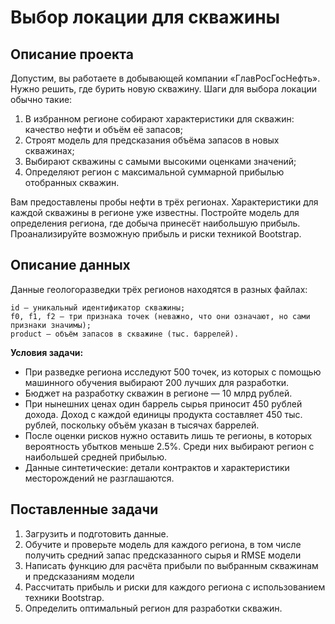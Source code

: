 # Выбор локации для скважины

## Описание проекта

Допустим, вы работаете в добывающей компании «ГлавРосГосНефть». Нужно решить, где бурить новую скважину.
Шаги для выбора локации обычно такие:
1. В избранном регионе собирают характеристики для скважин: качество нефти и объём её запасов;
2. Строят модель для предсказания объёма запасов в новых скважинах;
3. Выбирают скважины с самыми высокими оценками значений;
4. Определяют регион с максимальной суммарной прибылью отобранных скважин.

Вам предоставлены пробы нефти в трёх регионах. Характеристики для каждой скважины в регионе уже известны. Постройте модель для определения региона, где добыча принесёт наибольшую прибыль. Проанализируйте возможную прибыль и риски техникой Bootstrap.

## Описание данных

Данные геологоразведки трёх регионов находятся в разных файлах: 

    id — уникальный идентификатор скважины;
    f0, f1, f2 — три признака точек (неважно, что они означают, но сами признаки значимы);
    product — объём запасов в скважине (тыс. баррелей).
    
**Условия задачи:**

- При разведке региона исследуют 500 точек, из которых с помощью машинного обучения выбирают 200 лучших для разработки.
- Бюджет на разработку скважин в регионе — 10 млрд рублей.
- При нынешних ценах один баррель сырья приносит 450 рублей дохода. Доход с каждой единицы продукта составляет 450 тыс. рублей, поскольку объём указан в тысячах баррелей.
- После оценки рисков нужно оставить лишь те регионы, в которых вероятность убытков меньше 2.5%. Среди них выбирают регион с наибольшей средней прибылью.
- Данные синтетические: детали контрактов и характеристики месторождений не разглашаются.
    
## Поставленные задачи

1. Загрузить и подготовить данные.
2. Обучите и проверьте модель для каждого региона, в том числе получить средний запас предсказанного сырья и RMSE модели
4. Написать функцию для расчёта прибыли по выбранным скважинам и предсказаниям модели
5. Рассчитать прибыль и риски для каждого региона с использованием техники Bootstrap.
6. Определить оптимальный регион для разработки скважин.
